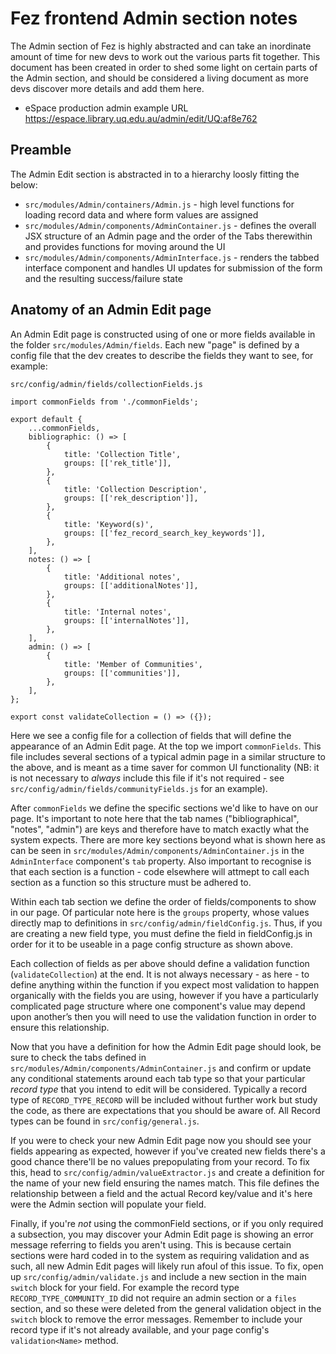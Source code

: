 # Fez frontend Admin section notes

The Admin section of Fez is highly abstracted and can take an inordinate amount of time for new devs to work out the various parts fit together.
This document has been created in order to shed some light on certain parts of the Admin section, and should be considered a living document as more devs discover more details and add them here.

- eSpace production admin example URL <https://espace.library.uq.edu.au/admin/edit/UQ:af8e762>

## Preamble

The Admin Edit section is abstracted in to a hierarchy loosly fitting the below:

- `src/modules/Admin/containers/Admin.js` - high level functions for loading record data and where form values are assigned
- `src/modules/Admin/components/AdminContainer.js` - defines the overall JSX structure of an Admin page and the order of the Tabs therewithin and provides functions for moving around the UI
- `src/modules/Admin/components/AdminInterface.js` - renders the tabbed interface component and handles UI updates for submission of the form and the resulting success/failure state

## Anatomy of an Admin Edit page

An Admin Edit page is constructed using of one or more fields available in the folder `src/modules/Admin/fields`. Each new "page" is defined by a config file that the dev creates to describe the fields they want to see, for example:

`src/config/admin/fields/collectionFields.js`

```
import commonFields from './commonFields';

export default {
    ...commonFields,
    bibliographic: () => [
        {
            title: 'Collection Title',
            groups: [['rek_title']],
        },
        {
            title: 'Collection Description',
            groups: [['rek_description']],
        },
        {
            title: 'Keyword(s)',
            groups: [['fez_record_search_key_keywords']],
        },
    ],
    notes: () => [
        {
            title: 'Additional notes',
            groups: [['additionalNotes']],
        },
        {
            title: 'Internal notes',
            groups: [['internalNotes']],
        },
    ],
    admin: () => [
        {
            title: 'Member of Communities',
            groups: [['communities']],
        },
    ],
};

export const validateCollection = () => ({});
```

Here we see a config file for a collection of fields that will define the appearance of an Admin Edit page.
At the top we import `commonFields`. This file includes several sections of a typical admin page in a similar structure to the above, and is meant as a time saver for common UI functionality (NB: it is not necessary to _always_ include this file if it's not required - see `src/config/admin/fields/communityFields.js` for an example).

After `commonFields` we define the specific sections we'd like to have on our page. It's important to note here that the tab names ("bibliographical", "notes", "admin") are keys and therefore have to match exactly what the system expects. There are more key sections beyond what is shown here as can be seen in `src/modules/Admin/components/AdminContainer.js` in the `AdminInterface` component's `tab` property.
Also important to recognise is that each section is a function - code elsewhere will attmept to call each section as a function so this structure must be adhered to.

Within each tab section we define the order of fields/components to show in our page. Of particular note here is the `groups` property, whose values directly map to definitions in `src/config/admin/fieldConfig.js`. Thus, if you are creating a new field type, you must define the field in fieldConfig.js in order for it to be useable in a page config structure as shown above.

Each collection of fields as per above should define a validation function (`validateCollection`) at the end. It is not always necessary - as here - to define anything within the function if you expect most validation to happen organically with the fields you are using, however if you have a particularly complicated page structure where one component's value may depend upon another’s then you will need to use the validation function in order to ensure this relationship.

Now that you have a definition for how the Admin Edit page should look, be sure to check the tabs defined in `src/modules/Admin/components/AdminContainer.js` and confirm or update any conditional statements around each tab type so that your particular _record type_ that you intend to edit will be considered. Typically a record type of `RECORD_TYPE_RECORD` will be included without further work but study the code, as there are expectations that you should be aware of. All Record types can be found in `src/config/general.js`.

If you were to check your new Admin Edit page now you should see your fields appearing as expected, however if you've created new fields there's a good chance there'll be no values prepopulating from your record. 
To fix this, head to `src/config/admin/valueExtractor.js` and create a definition for the name of your new field ensuring the names match. This file defines the relationship between a field and the actual Record key/value and it's here were the Admin section will populate your field.

Finally, if you're _not_ using the commonField sections, or if you only required a subsection, you may discover your Admin Edit page is showing an error message referring to fields you aren't using. This is because certain sections were hard coded in to the system as requiring validation and as such, all new Admin Edit pages will likely run afoul of this issue.
To fix, open up `src/config/admin/validate.js` and include a new section in the main `switch` block for your field. For example the record type `RECORD_TYPE_COMMUNITY_ID` did not require an admin section or a `files` section, and so these were deleted from the general validation object in the `switch` block to remove the error messages. Remember to include your record type if it's not already available, and your page config's `validation<Name>` method.


